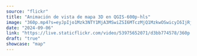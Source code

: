 ```yaml
---
source: "flickr"
title: "Animación de vista de mapa 3D en QGIS-600p-hls"
image: "360p.mp4?s=eyJpIjo1Mzk3NTY1MjA3MSwiZSI6MTczMjQ1MzkwOSwicyI6IjRjYWRkMzY0YmM1ZDdjMTBiZWJmMTQ3N2ZlMDc0YTc2YWQ3ODJkNTIiLCJ2IjoxfQ.mp4"
date: "2024-09-06"
link: "https://live.staticflickr.com/video/53975652071/d3bb774578/360p.mp4?s=eyJpIjo1Mzk3NTY1MjA3MSwiZSI6MTczMjQ1MzkwOSwicyI6IjRjYWRkMzY0YmM1ZDdjMTBiZWJmMTQ3N2ZlMDc0YTc2YWQ3ODJkNTIiLCJ2IjoxfQ"
draft: "true"
showcase: "map"
---
```

